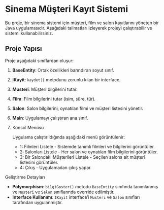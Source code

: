 
# Sinema Müşteri Kayıt Sistemi

Bu proje, bir sinema sistemi için müşteri, film ve salon kayıtlarını yöneten bir Java uygulamasıdır. 
Aşağıdaki talimatları izleyerek projeyi çalıştırabilir ve sistemi kullanabilirsiniz.

## Proje Yapısı

Proje aşağıdaki sınıflardan oluşur:

1. **BaseEntity**: Ortak özellikleri barındıran soyut sınıf.
2. **IKayit**: `kaydet()` metodunu zorunlu kılan bir interface.
3. **Musteri**: Müşteri bilgilerini tutar.
4. **Film**: Film bilgilerini tutar (isim, süre, tür).
5. **Salon**: Salon bilgilerini, oynatılan filmi ve müşteri listesini yönetir.
6. **Main**: Uygulamayı çalıştıran ana sınıf.

1. Konsol Menüsü

   Uygulama çalıştırıldığında aşağıdaki menü görüntülenir:

   - 1: Filmleri Listele - Sistemde tanımlı filmleri ve bilgilerini görüntüler.
   - 2: Salonları Listele - Her salon ve oynatılan film bilgilerini görüntüler.
   - 3: Bir Salondaki Müşterileri Listele - Seçilen salona ait müşteri listesini görüntüler.
   - 4: Çıkış - Uygulamadan çıkış yapar.

 Geliştirme Detayları

- **Polymorphism**: `bilgiGoster()` metodu `BaseEntity` sınıfında tanımlanmış ve `Musteri` ve `Salon` sınıflarında override edilmiştir.
- **Interface Kullanımı**: `IKayit` interface’i `Musteri` ve `Salon` sınıfları tarafından uygulanmıştır.


